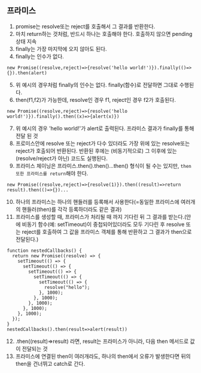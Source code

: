 ## 프라미스

1. promise는 resolve또는 reject를 호출해서 그 결과를 반환한다.
2. 마치 return하는 것처럼, 반드시 하나는 호출해야 한다. 호출하지 않으면 pending상태 지속
3. finally는 가장 마지막에 오지 않아도 된다.
4. finally는 인수가 없다.

```
new Promise((resolve,reject)=>{resolve('hello world!')}).finally(()=>{}).then(alert)
```

5. 위 예시의 경우처럼 finally의 인수는 없다. finally(함수)로 전달하면 그대로 수행된다.
6. then(f1,f2)가 가능한데, resolve인 경우 f1, reject인 경우 f2가 호출된다.

```
new Promise((resolve,reject)=>{resolve('hello world!')}).finally().then((x)=>{alert(x)})
```

7. 위 예시의 경우 'hello world!'가 alert로 출력된다. 프라미스 결과가 finally를 통해 전달 된 것
8. 프로미스안에 resolve 또는 reject가 다수 있더라도 가장 위에 있는 resolve또는 reject가 호출되어 반환된다. 반환된 후에는 (비동기적으로) 그 이후에 있는 (resolve/reject가 아닌) 코드도 실행된다.
9. 프라미스 체이닝은 프라미스.then().then()...then() 형식이 될 수는 있지만, `then 또한 프라미스를 return`해야 한다.

```
new Promise((resolve,reject)=>{resolve(1)}).then((result)=>return result).then(()=>{})...
```

10. 하나의 프라미스는 하나의 핸들러를 등록해서 사용한다(=동일한 프라미스에 여러개의 핸들러(then)를 각각 등록하더라도 같은 결과)
11. 프라미스를 생성할 때, 프라미스가 처리될 때 까지 기다린 뒤 그 결과를 받는다.(안에 비동기 함수(예: setTimeout)이 중첩되어있더라도 모두 기다린 후 resolve 또는 reject를 호출하여 그 값을 프라미스 객체를 통해 반환하고 그 결과가 then으로 전달된다.)

```
function nestedCallbacks() {
  return new Promise((resolve) => {
    setTimeout(() => {
      setTimeout(() => {
        setTimeout(() => {
          setTimeout(() => {
            setTimeout(() => {
              resolve("hello");
            }, 1000);
          }, 1000);
        }, 1000);
      }, 1000);
    }, 1000);
  });
}
nestedCallbacks().then(result=>alert(result))

```

12. .then((result)=>result) 라면, result는 프라미스가 아니라, 다음 then 메서드로 값이 전달되는 것
13. 프라미스에 연결된 then이 여러개라도, 하나의 then에서 오류가 발생한다면 뒤의 then을 건너뛰고 catch로 간다.
